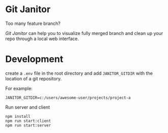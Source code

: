 # Git Janitor

Too many feature branch? 

*Git Janitor* can help you to visualize fully merged branch and clean up your repo through a local web interface.


# Development

create a `.env` file in the root directory and add `JANITOR_GITDIR` with the location of a git repository.

For example:
```
JANITOR_GITDIR=c:/users/awesome-user/projects/project-a
```

Run server and client

```
npm install
npm run start:client
npm run start:server
```